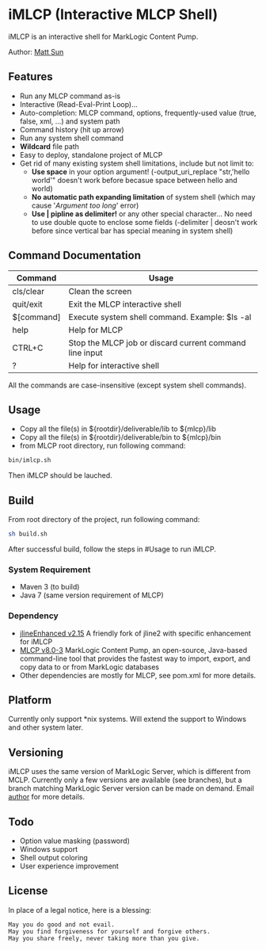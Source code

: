 # iMLCP (Interactive MLCP Shell)

iMLCP is an interactive shell for MarkLogic Content Pump.

Author: [Matt Sun](mailto:matt.sun@marklogic.com)


## Features

* Run any MLCP command as-is
* Interactive (Read-Eval-Print Loop)...
* Auto-completion: MLCP command, options, frequently-used value (true, false, xml, ...) and system path
* Command history (hit up arrow)
* Run any system shell command
* **Wildcard** file path
* Easy to deploy, standalone project of MLCP
* Get rid of many existing system shell limitations, include but not limit to:
  * **Use space** in your option argument! (-output_uri_replace "str,'hello world'" doesn't work before becasue space between hello and world)
  * **No automatic path expanding limitation** of system shell (which may cause '*Argument too long*' error)
  * **Use | pipline as delimiter!** or any other special character... No need to use double quote to enclose some fields (-delimiter | deosn't work before since vertical bar has special meaning in system shell)


## Command Documentation

| Command      | Usage                                                  |
| -------------| ------------------------------------------------------ |
| cls/clear    |Clean the screen                                        |
| quit/exit    | Exit the MLCP interactive shell                        |
| $[command]   | Execute system shell command. Example: $ls -al         |
| help         |Help for MLCP                                           |
| CTRL+C       |Stop the MLCP job or discard current command line input |
| ?            |Help for interactive shell                              |

All the commands are case-insensitive (except system shell commands).


## Usage

* Copy all the file(s) in ${rootdir}/deliverable/lib to ${mlcp}/lib
* Copy all the file(s) in ${rootdir}/deliverable/bin to ${mlcp}/bin
* from MLCP root directory, run following command:
``` bash
bin/imlcp.sh
```
Then iMLCP should be lauched.

## Build

From root directory of the project, run following command:
``` bash
sh build.sh
```
After successful build, follow the steps in #Usage to run iMLCP.

### System Requirement
* Maven 3 (to build)
* Java 7 (same version requirement of MLCP)

### Dependency

* [jlineEnhanced v2.15](https://github.com/mattsunsjf/jline2-imlcp) A friendly fork of jline2 with specific enhancement for iMLCP 
* [MLCP v8.0-3](http://developer.marklogic.com/products/mlcp) MarkLogic Content Pump, an open-source, Java-based command-line tool that provides the fastest way to import, export, and copy data to or from MarkLogic databases
* Other dependencies are mostly for MLCP, see pom.xml for more details.

## Platform

Currently only support *nix systems. Will extend the support to Windows and other system later.

## Versioning

iMLCP uses the same version of MarkLogic Server, which is different from MCLP. Currently only a few versions are available (see branches), but a branch matching MarkLogic Server version can be made on demand. Email [author](mailto:matt.sun@marklogic.com) for more details.

## Todo

- Option value masking (password)
- Windows support
- Shell output coloring
- User experience improvement

## License

In place of a legal notice, here is a blessing:

	May you do good and not evail.
    May you find forgiveness for yourself and forgive others.
    May you share freely, never taking more than you give.
